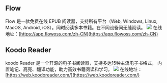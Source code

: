 ## Flow
Flow 是一款免费在线 EPUB 阅读器，支持所有平台（Web, Windows, Linux, MacOS, Android, iOS）。同时阅读多本书籍。在不同设备间无缝阅读。
![](https://foruda.gitee.com/images/1725611924603909425/22f655ef_8031453.jpeg)
在线地址：[https://app.flowoss.com/zh-CN](https://app.flowoss.com/zh-CN)

## Koodo Reader
koodo Reader 是一个开源的电子书阅读器，支持多达15种主流电子书格式， 内置笔记、高亮、翻译功能，助力高效书籍阅读和学习。
![](https://foruda.gitee.com/images/1725611948206301151/34ce2c90_8031453.jpeg)
在线地址：[https://web.koodoreader.com/](https://web.koodoreader.com/)